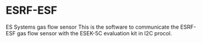 # ESRF-ESF
ES Systems gas flow sensor
This is the software to communicate the ESRF-ESF gas flow sensor with the ESEK-5C evaluation kit in I2C procol.
